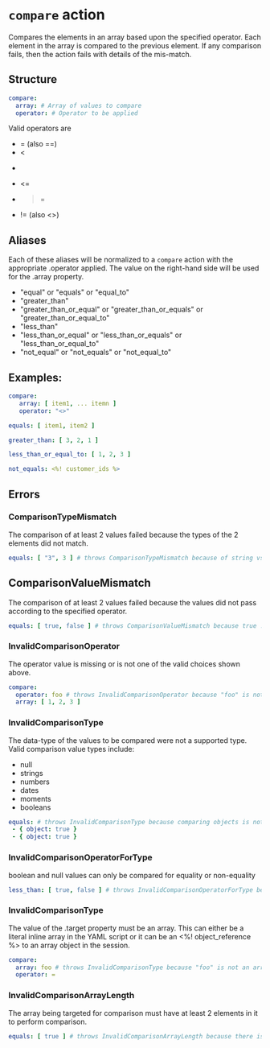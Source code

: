# `compare` action
Compares the elements in an array based upon the specified operator. Each element in the array is compared to the previous element. If any comparison fails, then the action fails with details of the mis-match.

## Structure
```YAML
compare:
  array: # Array of values to compare
  operator: # Operator to be applied
```

Valid operators are
* = (also ==)
* <
* >
* <=
* >=
* != (also <>)

## Aliases
Each of these aliases will be normalized to a `compare` action with the appropriate .operator applied. The value on the right-hand side will be used for the .array property.

- "equal" or "equals" or "equal_to"
- "greater_than"
- "greater_than_or_equal" or "greater_than_or_equals" or "greater_than_or_equal_to"
- "less_than"
- "less_than_or_equal" or "less_than_or_equals" or "less_than_or_equal_to"
- "not_equal" or "not_equals" or "not_equal_to"

## Examples:
```YAML
compare:
   array: [ item1, ... itemn ]
   operator: "<>"
```

```YAML
equals: [ item1, item2 ]
```

```YAML
greater_than: [ 3, 2, 1 ]
```

```YAML
less_than_or_equal_to: [ 1, 2, 3 ]
```

```YAML
not_equals: <%! customer_ids %>
```

## Errors
### ComparisonTypeMismatch
The comparison of at least 2 values failed because the types of the 2 elements did not match.
```YAML
equals: [ "3", 3 ] # throws ComparisonTypeMismatch because of string vs. numeric
```

## ComparisonValueMismatch
The comparison of at least 2 values failed because the values did not pass according to the specified operator.
```YAML
equals: [ true, false ] # throws ComparisonValueMismatch because true != false
```

### InvalidComparisonOperator
The operator value is missing or is not one of the valid choices shown above.
```YAML
compare: 
  operator: foo # throws InvalidComparisonOperator because "foo" is not a valid operator.
  array: [ 1, 2, 3 ]
```

### InvalidComparisonType
The data-type of the values to be compared were not a supported type. Valid comparison value types include:

* null
* strings
* numbers
* dates
* moments
* booleans
```YAML
equals: # throws InvalidComparisonType because comparing objects is not supported.
 - { object: true }
 - { object: true } 
```

### InvalidComparisonOperatorForType
boolean and null values can only be compared for equality or non-equality
```YAML
less_than: [ true, false ] # throws InvalidComparisonOperatorForType because true and false can't be compared for inequality
```

### InvalidComparisonType
The value of the .target property must be an array. This can either be a literal inline array in the YAML script or it can be an <%! object_reference %> to an array object in the session.
```YAML
compare:
  array: foo # throws InvalidComparisonType because "foo" is not an array
  operator: =
```

### InvalidComparisonArrayLength
The array being targeted for comparison must have at least 2 elements in it to perform comparison.
```YAML
equals: [ true ] # throws InvalidComparisonArrayLength because there is only one element to compare
```
